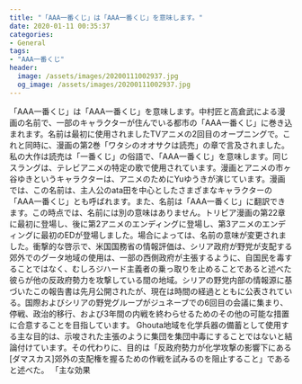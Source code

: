 ```yaml
---
title: "「AAA一番くじ」は「AAA一番くじ」を意味します。"
date: 2020-01-11 00:35:37
categories:
- General
tags:
- "AAA一番くじ"
header:
  image: /assets/images/20200111002937.jpg
  og_image: /assets/images/20200111002937.jpg
---
```


「AAA一番くじ」は「AAA一番くじ」を意味します。中村匠と高倉武による漫画の名前で、一部のキャラクターが住んでいる都市の「AAA一番くじ」に巻き込まれます。名前は最初に使用されましたTVアニメの2回目のオープニングで。これと同時に、漫画の第2巻「ワタシのオオサクは読売」の章で言及されました。私の大作は読売は「一番くじ」の俗語で、「AAA一番くじ」を意味します。同じスラングは、テレビアニメの特定の歌で使用されています。漫画とアニメの市ヶ谷ゆきというキャラクターは、アニメのためにYuゆうきが演じています。漫画では、この名前は、主人公のata田を中心としたさまざまなキャラクターの「AAA一番くじ」とも呼ばれます。また、名前は「AAA一番くじ」に翻訳できます。この時点では、名前には別の意味はありません。トリビア漫画の第22章に最初に登場し、後に第2アニメのエンディングに登場し、第3アニメのエンディングに最初のEDが登場しました。場合によっては、名前の意味が変更されました。衝撃的な啓示で、米国国務省の情報評価は、シリア政府が野党が支配する郊外でのグータ地域の使用は、一部の西側政府が主張するように、自国民を毒することではなく、むしろジハード主義者の乗っ取りを止めることであると述べた彼らが他の反政府勢力を攻撃している間の地域。シリアの野党内部の情報源に基づいたこの報告書は先月公開されたが、現在は時間の経過とともに公表されている。国際およびシリアの野党グループがジュネーブでの6回目の会議に集まり、停戦、政治的移行、および3年間の内戦を終わらせるためのその他の可能な措置に合意することを目指しています。 Ghouta地域を化学兵器の備蓄として使用する主な目的は、示唆された主張のように集団を集団中毒にすることではないと結論付けています。その代わりに、目的は「反政府勢力が化学攻撃の影響下にある[ダマスカス]郊外の支配権を握るための作戦を試みるのを阻止すること」であると述べた。 「主な効果
